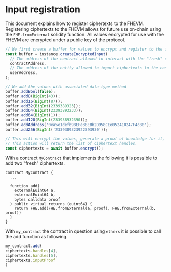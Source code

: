 # Input registration

This document explains how to register ciphertexts to the FHEVM.
Registering ciphertexts to the FHEVM allows for future use on-chain using the `FHE.fromExternal` solidity function.
All values encrypted for use with the FHEVM are encrypted under a public key of the protocol.

```ts
// We first create a buffer for values to encrypt and register to the fhevm
const buffer = instance.createEncryptedInput(
  // The address of the contract allowed to interact with the "fresh" ciphertexts
  contractAddress,
  // The address of the entity allowed to import ciphertexts to the contract at `contractAddress`
  userAddress,
);

// We add the values with associated data-type method
buffer.addBool(false);
buffer.add8(BigInt(43));
buffer.add16(BigInt(87));
buffer.add32(BigInt(2339389323));
buffer.add64(BigInt(23393893233));
buffer.add64(BigInt(1));
buffer.add128(BigInt(233938932390));
buffer.addAddress('0xa5e1defb98EFe38EBb2D958CEe052410247F4c80');
buffer.add256(BigInt('2339389323922393930'));

// This will encrypt the values, generate a proof of knowledge for it, and then upload the ciphertexts using the relayer.
// This action will return the list of ciphertext handles.
const ciphertexts = await buffer.encrypt();
```

With a contract `MyContract` that implements the following it is possible to add two "fresh" ciphertexts.

```solidity
contract MyContract {
  ...

  function add(
    externalEuint64 a,
    externalEuint64 b,
    bytes calldata proof
  ) public virtual returns (euint64) {
    return FHE.add(FHE.fromExternal(a, proof), FHE.fromExternal(b, proof))
  }
}
```

With `my_contract` the contract in question using `ethers` it is possible to call the add function as following.

```js
my_contract.add(
ciphertexts.handles[4],
ciphertexts.handles[5],
ciphertexts.inputProof
)

```

